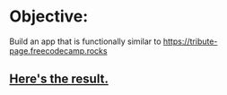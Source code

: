 # Objective:
Build an app that is functionally similar to https://tribute-page.freecodecamp.rocks
## [Here's the result.](https://tribute-page.mikapikafika.repl.co)